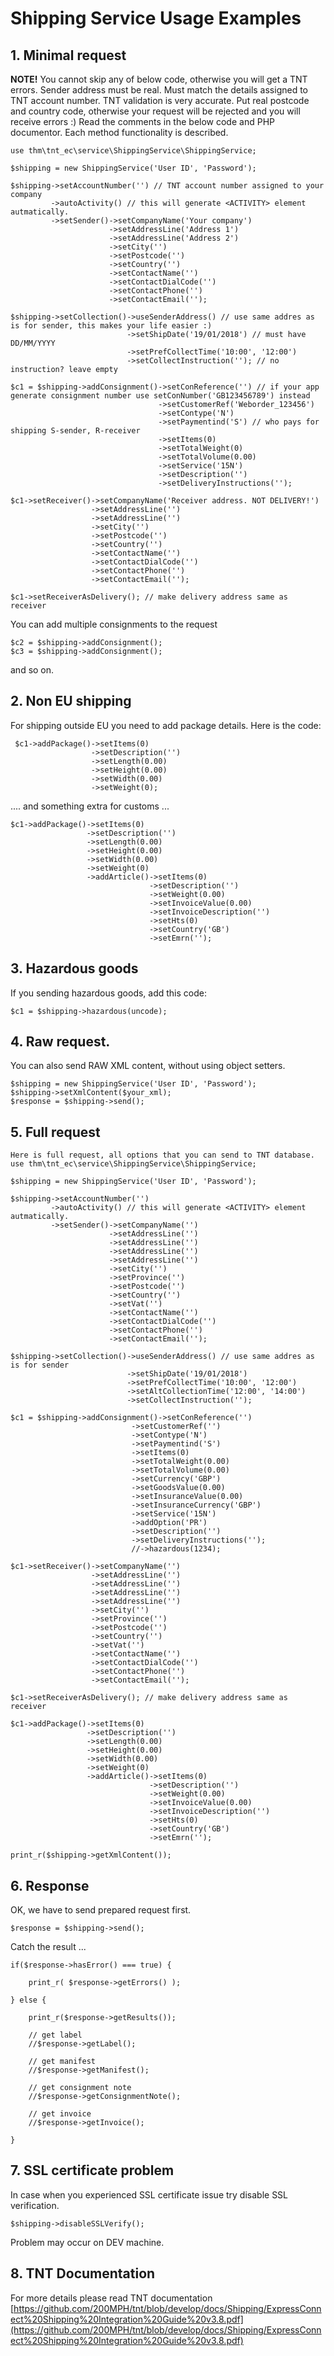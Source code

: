 # Shipping Service Usage Examples

## 1. Minimal request
**NOTE!** You cannot skip any of below code, otherwise you will get a TNT errors.
Sender address must be real. Must match the details assigned to TNT account number.
TNT validation is very accurate. Put real postcode and country code, otherwise your request will be rejected and you will receive errors :)
Read the comments in the below code and PHP documentor. Each method functionality is described.

    use thm\tnt_ec\service\ShippingService\ShippingService;
    
    $shipping = new ShippingService('User ID', 'Password');
    
    $shipping->setAccountNumber('') // TNT account number assigned to your company
             ->autoActivity() // this will generate <ACTIVITY> element autmatically.
             ->setSender()->setCompanyName('Your company')
                          ->setAddressLine('Address 1')
                          ->setAddressLine('Address 2')
                          ->setCity('')
                          ->setPostcode('')
                          ->setCountry('')
                          ->setContactName('')
                          ->setContactDialCode('')
                          ->setContactPhone('')
                          ->setContactEmail('');
    
    $shipping->setCollection()->useSenderAddress() // use same addres as is for sender, this makes your life easier :)
                              ->setShipDate('19/01/2018') // must have DD/MM/YYYY 
                              ->setPrefCollectTime('10:00', '12:00')
                              ->setCollectInstruction(''); // no instruction? leave empty
    
    $c1 = $shipping->addConsignment()->setConReference('') // if your app generate consignment number use setConNumber('GB123456789') instead
                                     ->setCustomerRef('Weborder_123456')
                                     ->setContype('N')
                                     ->setPaymentind('S') // who pays for shipping S-sender, R-receiver
                                     ->setItems(0)
                                     ->setTotalWeight(0)
                                     ->setTotalVolume(0.00)
                                     ->setService('15N')
                                     ->setDescription('')
                                     ->setDeliveryInstructions('');
    
    $c1->setReceiver()->setCompanyName('Receiver address. NOT DELIVERY!')
                      ->setAddressLine('')
                      ->setAddressLine('')
                      ->setCity('')
                      ->setPostcode('')
                      ->setCountry('')
                      ->setContactName('')
                      ->setContactDialCode('')
                      ->setContactPhone('')
                      ->setContactEmail('');
    
    $c1->setReceiverAsDelivery(); // make delivery address same as receiver

You can add multiple consignments to the request

    $c2 = $shipping->addConsignment();
    $c3 = $shipping->addConsignment();

and so on.

## 2. Non EU shipping

 For shipping outside EU you need to add package details.
 Here is the code:

     $c1->addPackage()->setItems(0)
                      ->setDescription('')
                      ->setLength(0.00)
                      ->setHeight(0.00)
                      ->setWidth(0.00)
                      ->setWeight(0);

.... and something extra for customs ...

    $c1->addPackage()->setItems(0)
                     ->setDescription('')
                     ->setLength(0.00)
                     ->setHeight(0.00)
                     ->setWidth(0.00)
                     ->setWeight(0)
                     ->addArticle()->setItems(0)
                                   ->setDescription('')
                                   ->setWeight(0.00)
                                   ->setInvoiceValue(0.00)
                                   ->setInvoiceDescription('')
                                   ->setHts(0)
                                   ->setCountry('GB')
                                   ->setEmrn('');

## 3. Hazardous goods
If you sending hazardous goods, add this code:

    $c1 = $shipping->hazardous(uncode);

## 4. Raw request.

You can also send RAW XML content, without using object setters.
    
    $shipping = new ShippingService('User ID', 'Password');
    $shipping->setXmlContent($your_xml);
    $response = $shipping->send();

## 5. Full request

    Here is full request, all options that you can send to TNT database.
    use thm\tnt_ec\service\ShippingService\ShippingService;
    
    $shipping = new ShippingService('User ID', 'Password');
    
    $shipping->setAccountNumber('')
             ->autoActivity() // this will generate <ACTIVITY> element autmatically.
             ->setSender()->setCompanyName('')
                          ->setAddressLine('')
                          ->setAddressLine('')
                          ->setAddressLine('')
                          ->setAddressLine('')
                          ->setCity('')
                          ->setProvince('')
                          ->setPostcode('')
                          ->setCountry('')
                          ->setVat('')
                          ->setContactName('')
                          ->setContactDialCode('')
                          ->setContactPhone('')
                          ->setContactEmail('');
    
    $shipping->setCollection()->useSenderAddress() // use same addres as is for sender
                              ->setShipDate('19/01/2018')
                              ->setPrefCollectTime('10:00', '12:00')
                              ->setAltCollectionTime('12:00', '14:00')
                              ->setCollectInstruction('');
    
    $c1 = $shipping->addConsignment()->setConReference('')
                               ->setCustomerRef('')
                               ->setContype('N')
                               ->setPaymentind('S')
                               ->setItems(0)
                               ->setTotalWeight(0.00)
                               ->setTotalVolume(0.00)
                               ->setCurrency('GBP')
                               ->setGoodsValue(0.00)
                               ->setInsuranceValue(0.00)
                               ->setInsuranceCurrency('GBP')
                               ->setService('15N')
                               ->addOption('PR')
                               ->setDescription('')
                               ->setDeliveryInstructions('');
                               //->hazardous(1234);
    
    $c1->setReceiver()->setCompanyName('')
                      ->setAddressLine('')
                      ->setAddressLine('')
                      ->setAddressLine('')
                      ->setAddressLine('')
                      ->setCity('')
                      ->setProvince('')
                      ->setPostcode('')
                      ->setCountry('')
                      ->setVat('')
                      ->setContactName('')
                      ->setContactDialCode('')
                      ->setContactPhone('')
                      ->setContactEmail('');
    
    $c1->setReceiverAsDelivery(); // make delivery address same as receiver
    
    $c1->addPackage()->setItems(0)
                     ->setDescription('')
                     ->setLength(0.00)
                     ->setHeight(0.00)
                     ->setWidth(0.00)
                     ->setWeight(0)
                     ->addArticle()->setItems(0)
                                   ->setDescription('')
                                   ->setWeight(0.00)
                                   ->setInvoiceValue(0.00)
                                   ->setInvoiceDescription('')
                                   ->setHts(0)
                                   ->setCountry('GB')
                                   ->setEmrn('');
  
    print_r($shipping->getXmlContent());

## 6. Response
OK, we have to send prepared request first.

    $response = $shipping->send();
Catch the result ...

    if($response->hasError() === true) {
        
        print_r( $response->getErrors() );
        
    } else {
       
        print_r($response->getResults());
        
        // get label
        //$response->getLabel();
        
        // get manifest
        //$response->getManifest();
        
        // get consignment note
        //$response->getConsignmentNote();
        
        // get invoice
        //$response->getInvoice();
        
    }

## 7. SSL certificate problem
In case when you experienced SSL certificate issue try disable SSL verification.

    $shipping->disableSSLVerify();

Problem may occur on DEV machine.

## 8. TNT Documentation

For more details please read TNT documentation
[https://github.com/200MPH/tnt/blob/develop/docs/Shipping/ExpressConnect%20Shipping%20Integration%20Guide%20v3.8.pdf](https://github.com/200MPH/tnt/blob/develop/docs/Shipping/ExpressConnect%20Shipping%20Integration%20Guide%20v3.8.pdf)
 

